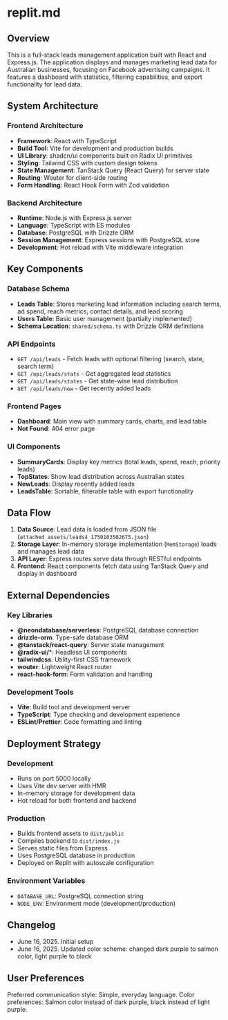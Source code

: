 # replit.md

## Overview
This is a full-stack leads management application built with React and Express.js. The application displays and manages marketing lead data for Australian businesses, focusing on Facebook advertising campaigns. It features a dashboard with statistics, filtering capabilities, and export functionality for lead data.

## System Architecture

### Frontend Architecture
- **Framework**: React with TypeScript
- **Build Tool**: Vite for development and production builds
- **UI Library**: shadcn/ui components built on Radix UI primitives
- **Styling**: Tailwind CSS with custom design tokens
- **State Management**: TanStack Query (React Query) for server state
- **Routing**: Wouter for client-side routing
- **Form Handling**: React Hook Form with Zod validation

### Backend Architecture
- **Runtime**: Node.js with Express.js server
- **Language**: TypeScript with ES modules
- **Database**: PostgreSQL with Drizzle ORM
- **Session Management**: Express sessions with PostgreSQL store
- **Development**: Hot reload with Vite middleware integration

## Key Components

### Database Schema
- **Leads Table**: Stores marketing lead information including search terms, ad spend, reach metrics, contact details, and lead scoring
- **Users Table**: Basic user management (partially implemented)
- **Schema Location**: `shared/schema.ts` with Drizzle ORM definitions

### API Endpoints
- `GET /api/leads` - Fetch leads with optional filtering (search, state, search term)
- `GET /api/leads/stats` - Get aggregated lead statistics
- `GET /api/leads/states` - Get state-wise lead distribution
- `GET /api/leads/new` - Get recently added leads

### Frontend Pages
- **Dashboard**: Main view with summary cards, charts, and lead table
- **Not Found**: 404 error page

### UI Components
- **SummaryCards**: Display key metrics (total leads, spend, reach, priority leads)
- **TopStates**: Show lead distribution across Australian states
- **NewLeads**: Display recently added leads
- **LeadsTable**: Sortable, filterable table with export functionality

## Data Flow

1. **Data Source**: Lead data is loaded from JSON file (`attached_assets/leads4_1750103502675.json`)
2. **Storage Layer**: In-memory storage implementation (`MemStorage`) loads and manages lead data
3. **API Layer**: Express routes serve data through RESTful endpoints
4. **Frontend**: React components fetch data using TanStack Query and display in dashboard

## External Dependencies

### Key Libraries
- **@neondatabase/serverless**: PostgreSQL database connection
- **drizzle-orm**: Type-safe database ORM
- **@tanstack/react-query**: Server state management
- **@radix-ui/***: Headless UI components
- **tailwindcss**: Utility-first CSS framework
- **wouter**: Lightweight React router
- **react-hook-form**: Form validation and handling

### Development Tools
- **Vite**: Build tool and development server
- **TypeScript**: Type checking and development experience
- **ESLint/Prettier**: Code formatting and linting

## Deployment Strategy

### Development
- Runs on port 5000 locally
- Uses Vite dev server with HMR
- In-memory storage for development data
- Hot reload for both frontend and backend

### Production
- Builds frontend assets to `dist/public`
- Compiles backend to `dist/index.js`
- Serves static files from Express
- Uses PostgreSQL database in production
- Deployed on Replit with autoscale configuration

### Environment Variables
- `DATABASE_URL`: PostgreSQL connection string
- `NODE_ENV`: Environment mode (development/production)

## Changelog
- June 16, 2025. Initial setup
- June 16, 2025. Updated color scheme: changed dark purple to salmon color, light purple to black

## User Preferences
Preferred communication style: Simple, everyday language.
Color preferences: Salmon color instead of dark purple, black instead of light purple.
